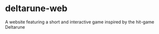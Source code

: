 # deltarune-web
A website featuring a short and interactive game inspired by the hit-game Deltarune 
